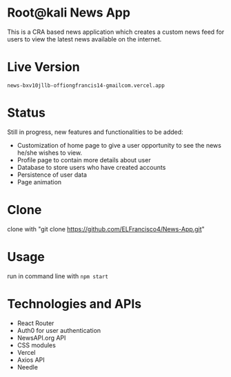 # Root@kali News App

This is a CRA based news application which creates a custom news feed for users to view the latest news available on the internet.

# Live Version
`news-bxv10jllb-offiongfrancis14-gmailcom.vercel.app`

# Status
Still in progress, new features and functionalities to be added:

- Customization of home page to give a user opportunity to see the news he/she wishes to view.
- Profile page to contain more details about user
- Database to store users who have created accounts 
- Persistence of user data
- Page animation 

# Clone
clone with "git clone https://github.com/ELFrancisco4/News-App.git"
  
# Usage
run in command line with
  `npm start`
  
  
 # Technologies and APIs
  - React Router
  - Auth0 for user authentication
  - NewsAPI.org API
  - CSS modules
  - Vercel
  - Axios API
  - Needle
